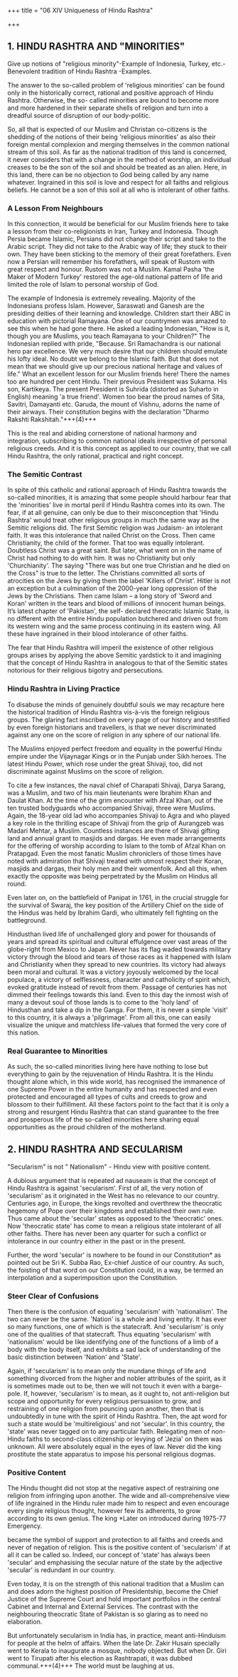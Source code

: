 +++
title = "06 XIV Uniqueness of Hindu Rashtra"

+++

## 1. HINDU RASHTRA AND "MINORITIES" 

Give up notions of "religious minority"-Example of Indonesia, Turkey, etc.-Benevolent tradition of Hindu Rashtra -Examples. 

The answer to the so-called problem of 'religious minorities' can be found only in the historically correct, rational and positive approach of Hindu Rashtra. Otherwise, the so- called minorities are bound to become more and more hardened in their separate shells of religion and turn into a dreadful source of disruption of our body-politic. 

So, all that is expected of our Muslim and Christan co-citizens is the shedding of the notions of their being 'religious minorities' as also their foreign mental complexion and merging themselves in the common national stream of this soil. As far as the national tradition of this land is concerned, it never considers that with a change in the method of worship, an individual creases to be the son of the soil and should be treated as an alien. Here, in this land, there can be no objection to God being called by any name whatever. Ingrained in this soil is love and respect for all faiths and religious beliefs. He cannot be a son of this soil at all who is intolerant of other faiths. 

### A Lesson From Neighbours 

In this connection, it would be beneficial for our Muslim friends here to take a lesson from their co-religionists in Iran, Turkey and Indonesia. Though Persia became Islamic, Persians did not change their script and take to the Arabic script. They did not take to the Arabic way of life; they stuck to their own. They have been sticking to the memory of their great forefathers. Even now a Persian will remember his forefathers, will speak of Rustom with great respect and honour. Rustom was not a Muslim. Kamal Pasha 'the Maker of Modern Turkey' restored the age-old national pattern of life and limited the role of Islam to personal worship of God. 

The example of Indonesia is extremely revealing. Majority of the Indonesians profess Islam. However, Saraswati and Ganesh are the presiding deities of their learning and knowledge. Children start their ABC in education with pictorial Ramayana. One of our countrymen was amazed to see this when he had gone there. He asked a leading Indonesian, "How is it, though you are Muslims, you teach Ramayana to your Children?" The Indonesian replied with pride, "Because. Sri Ramachandra is our national hero par excellence. We very much desire that our children should emulate his lofty ideal. No doubt we belong to the Islamic faith. But that does not mean that we should give up our precious national heritage and values of life." What an excellent lesson for our Muslim friends here! There the names too are hundred per cent Hindu. Their previous President was Sukarna. His son, Kartikeya. The present President is Suhrida (distorted as Suharto in English) meaning 'a true friend'. Women too bear the proud names of Sita, Savitri, Damayanti etc. Garuda, the mount of Vishnu, adorns the name of their airways. Their constitution begins with the declaration "Dharmo Rakshti Rakshitah."+++(4)+++ 

This is the real and abiding cornerstone of national harmony and integration, subscribing to common national ideals irrespective of personal religious creeds. And it is this concept as applied to our country, that we call Hindu Rashtra, the only rational, practical and right concept. 

### The Semitic Contrast 

In spite of this catholic and rational approach of Hindu Rashtra towards the so-called minorities, it is amazing that some people should harbour fear that the 'minorities' live in mortal peril if Hindu Rashtra comes into its own. The fear, if at all genuine, can only be due to their misconception that 'Hindu Rashtra' would treat other religious groups in much the same way as the Semitic religions did. The first Semitic religion was Judaism- an intolerant faith. It was this intolerance that nailed Christ on the Cross. Then came Christianity, the child of the former. That too was equally intolerant. Doubtless Christ was a great saint. But later, what went on in the name of Christ had nothing to do with him. It was no Christianity but only 'Churchianity'. The saying "There was but one true Christian and he died on the Cross" is true to the letter. The Christians committed all sorts of atrocities on the Jews by giving them the label 'Killers of Christ'. Hitler is not an exception but a culmination of the 2000-year long oppression of the Jews by the Christians. Then came Islam – a long story of 'Sword and Koran' written in the tears and blood of millions of innocent human beings. It’s latest chapter of 'Pakistan', the self- declared theocratic Islamic State, is no different with the entire Hindu population butchered and driven out from its western wing and the same process continuing in its eastern wing. All these have ingrained in their blood intolerance of other faiths. 

The fear that Hindu Rashtra will imperil the existence of other religious groups arises by applying the above Semitic yardstick to it and imagining that the concept of Hindu Rashtra in analogous to that of the Semitic states notorious for their religious bigotry and persecutions. 

### Hindu Rashtra in Living Practice 

To disabuse the minds of genuinely doubtful souls we may recapture here the historical tradition of Hindu Rashtra vis-à-vis the foreign religious groups. The glaring fact inscribed on every page of our history and testified by even foreign historians and travellers, is that we never discriminated against any one on the score of religion in any sphere of our national life. 

The Muslims enjoyed perfect freedom and equality in the powerful Hindu empire under the Vijaynagar Kings or in the Punjab under Sikh heroes. The latest Hindu Power, which rose under the great Shivaji, too, did not discriminate against Muslims on the score of religion. 

To cite a few instances, the naval chief of Charapati Shivaji, Darya Sarang, was a Muslim, and two of his main lieutenants were Ibrahim Khan and Daulat Khan. At the time of the grim encounter with Afzal Khan, out of the ten trusted bodyguards who accompanied Shivaji, three were Muslims. Again, the 18-year old lad who accompanies Shivaji to Agra and who played a key role in the thrilling escape of Shivaji from the grip of Aurangzeb was Madari Mehtar, a Muslim. Countless instances are there of Shivaji gifting land and annual grant to masjids and dargas. He even made arrangements for the offering of worship according to Islam to the tomb of Afzal Khan on Pratapgad. Even the most fanatic Muslim chroniclers of those times have noted with admiration that Shivaji treated with utmost respect their Koran, masjids and dargas, their holy men and their womenfolk. And all this, when exactly the opposite was being perpetrated by the Muslim on Hindus all round. 

Even later on, on the battlefield of Panipat in 1761, in the crucial struggle for the survival of Swaraj, the key position of the Artillery Chief on the side of the Hindus was held by Ibrahim Gardi, who ultimately fell fighting on the battleground. 

Hindusthan lived life of unchallenged glory and power for thousands of years and spread its spiritual and cultural effulgence over vast areas of the globe-right from Mexico to Japan. Never has its flag waded towards military victory through the blood and tears of those races as it happened with Islam and Christianity when they spread to new countries. Its victory had always been moral and cultural. It was a victory joyously welcomed by the local populace, a victory of selflessness, character and catholicity of spirit which, evoked gratitude instead of revolt from them. Passage of centuries has not dimmed their feelings towards this land. Even to this day the inmost wish of many a devout soul of those lands is to come to the 'holy land' of Hindusthan and take a dip in the Ganga. For them, it is never a simple 'visit' to this country, it is always a 'pilgrimage'. From all this, one can easily visualize the unique and matchless life-values that formed the very core of this nation. 

### Real Guarantee to Minorities 

As such, the so-called minorities living here have nothing to lose but everything to gain by the rejuvenation of Hindu Rashtra. It is the Hindu thought alone which, in this wide world, has recognised the immanence of one Supreme Power in the entire humanity and has respected and even protected and encouraged all types of cults and creeds to grow and blossom to their fulfillment. All these factors point to the fact that it is only a strong and resurgent Hindu Rashtra that can stand guarantee to the free and prosperous life of the so-called minorities here sharing equal opportunities as the proud children of the motherland. 

## 2. HINDU RASHTRA AND SECULARISM 

"Secularism" is not " Nationalism" - Hindu view with positive content. 

A dubious argument that is repeated ad nauseam is that the concept of Hindu Rashtra is against 'secularism'. First of all, the very notion of 'secularism' as it originated in the West has no relevance to our country. Centuries ago, in Europe, the kings revolted and overthrew the theocratic hegemony of Pope over their kingdoms and established their own rule. Thus came about the 'secular' states as opposed to the 'theocratic' ones. Now 'theocratic state' has come to mean a religious state intolerant of all other faiths. There has never been any quarter for such a conflict or intolerance in our country either in the past or in the present. 

Further, the word 'secular' is nowhere to be found in our Constitution* as pointed out be Sri K. Subba Rao, Ex-chief Justice of our country. As such, the foisting of that word on our Constitution could, in a way, be termed an interpolation and a superimposition upon the Constitution. 

### Steer Clear of Confusions 

Then there is the confusion of equating 'secularism' with 'nationalism'. The two can never be the same. 'Nation' is a whole and living entity. It has ever so many functions, one of which is the statecraft. And 'secularism' is only one of the qualities of that statecraft. Thus equating 'secularism' with 'nationalism' would be like identifying one of the functions of a limb of a body with the body itself, and exhibits a sad lack of understanding of the basic distinction between 'Nation' and 'State'. 

Again, if 'secularism' is to mean only the mundane things of life and something divorced from the higher and nobler attributes of the spirit, as it is sometimes made out to be, then we will not touch it even with a barge-pole. If, however, 'secularism' is to mean, as it ought to, not anti-religion but scope and opportunity for every religious persuasion to grow, and restraining of one religion from pouncing upon another, then that is undoubtedly in tune with the spirit of Hindu Rashtra. Then, the apt word for such a state would be 'multireligious' and not 'secular'. In this country, the 'state' was never tagged on to any particular faith. Relegating men of non-Hindu faiths to second-class citizenship or levying of 'Jezia' on them was unknown. All were absolutely equal in the eyes of law. Never did the king prostitute the state apparatus to impose his personal religious dogmas. 

### Positive Content 

The Hindu thought did not stop at the negative aspect of restraining one religion from infringing upon another. The wide and all-comprehensive view of life ingrained in the Hindu ruler made him to respect and even encourage every single religious thought, however few its adherents, to grow according to its own genius. The king *Later on introduced during 1975-77 Emergency. 

became the symbol of support and protection to all faiths and creeds and never of negation of religion. This is the positive content of 'secularism' if at all it can be called so. Indeed, our concept of 'state' has always been 'secular' and emphasising the secular nature of the state by the adjective 'secular' is redundant in our country. 

Even today, it is on the strength of this national tradition that a Muslim can and does adorn the highest position of Presidentship, become the Chief Justice of the Supreme Court and hold important portfolios in the central Cabinet and Internal and External Services. The contrast with the neighbouring theocratic State of Pakistan is so glaring as to need no elaboration. 

But unfortunately secularism in India has, in practice, meant anti-Hinduism for people at the helm of affairs. When the late Dr. Zakir Husain specially went to Kerala to inaugurate a mosque, nobody objected. But when Dr. Giri went to Tirupati after his election as Rashtrapati, it was dubbed communal.+++(4)+++ The world must be laughing at us. 
